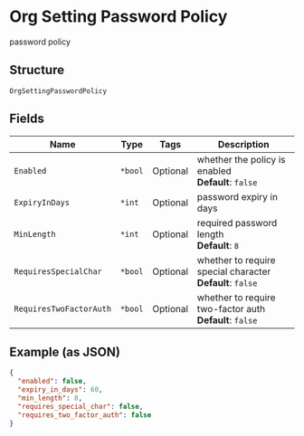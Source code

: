 
# Org Setting Password Policy

password policy

## Structure

`OrgSettingPasswordPolicy`

## Fields

| Name | Type | Tags | Description |
|  --- | --- | --- | --- |
| `Enabled` | `*bool` | Optional | whether the policy is enabled<br>**Default**: `false` |
| `ExpiryInDays` | `*int` | Optional | password expiry in days |
| `MinLength` | `*int` | Optional | required password length<br>**Default**: `8` |
| `RequiresSpecialChar` | `*bool` | Optional | whether to require special character<br>**Default**: `false` |
| `RequiresTwoFactorAuth` | `*bool` | Optional | whether to require two-factor auth<br>**Default**: `false` |

## Example (as JSON)

```json
{
  "enabled": false,
  "expiry_in_days": 60,
  "min_length": 8,
  "requires_special_char": false,
  "requires_two_factor_auth": false
}
```

